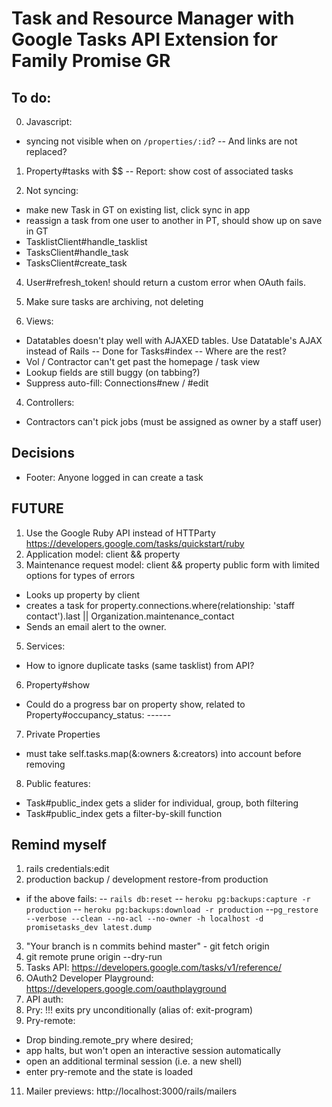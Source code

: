 # Task and Resource Manager with Google Tasks API Extension for Family Promise GR

## To do:
0. Javascript:
- syncing not visible when on `/properties/:id`?
-- And links are not replaced?

1. Property#tasks with $$
-- Report: show cost of associated tasks

2. Not syncing:
- make new Task in GT on existing list, click sync in app
- reassign a task from one user to another in PT, should show up on save in GT
- TasklistClient#handle_tasklist
- TasksClient#handle_task
- TasksClient#create_task

4. User#refresh_token! should return a custom error when OAuth fails.

5. Make sure tasks are archiving, not deleting
6. Views:
  - Datatables doesn't play well with AJAXED tables. Use Datatable's AJAX instead of Rails
    -- Done for Tasks#index
    -- Where are the rest?
  - Vol / Contractor can't get past the homepage / task view
  - Lookup fields are still buggy (on tabbing?)
  - Suppress auto-fill: Connections#new / #edit

4. Controllers:
  - Contractors can't pick jobs (must be assigned as owner by a staff user)

## Decisions
- Footer: Anyone logged in can create a task

## FUTURE
1. Use the Google Ruby API instead of HTTParty https://developers.google.com/tasks/quickstart/ruby
2. Application model: client && property
3. Maintenance request model: client && property public form with limited options for types of errors
  - Looks up property by client
  - creates a task for property.connections.where(relationship: 'staff contact').last || Organization.maintenance_contact
  - Sends an email alert to the owner.
5. Services:
  - How to ignore duplicate tasks (same tasklist) from API?
6. Property#show
  - Could do a progress bar on property show, related to Property#occupancy_status: *--*--*--*
7. Private Properties
  - must take self.tasks.map(&:owners &:creators) into account before removing
8. Public features:
  - Task#public_index gets a slider for individual, group, both filtering
  - Task#public_index gets a filter-by-skill function

## Remind myself
1. rails credentials:edit
2. production backup / development restore-from production
- if the above fails:
-- `rails db:reset`
-- `heroku pg:backups:capture -r production`
-- `heroku pg:backups:download -r production`
--`pg_restore --verbose --clean --no-acl --no-owner -h localhost -d promisetasks_dev latest.dump`
3. "Your branch is n commits behind master" - git fetch origin
4. git remote prune origin --dry-run
5. Tasks API: https://developers.google.com/tasks/v1/reference/
6. OAuth2 Developer Playground: https://developers.google.com/oauthplayground
7. API auth:
8. Pry: !!! exits pry unconditionally (alias of: exit-program)
9. Pry-remote:
  - Drop binding.remote_pry where desired;
  - app halts, but won't open an interactive session automatically
  - open an additional terminal session (i.e. a new shell)
  - enter pry-remote and the state is loaded
11. Mailer previews: http://localhost:3000/rails/mailers
